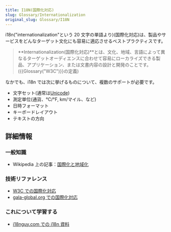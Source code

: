 ```yaml
---
title: I18N(国際化対応)
slug: Glossary/Internationalization
original_slug: Glossary/I18N
---
```


i18n("internationalization"という 20 文字の単語より)(国際化対応)は、製品やサービスをどんなターゲット文化にも容易に適応させるベストプラクティスです。

> **Internationalization(国際化対応)**とは、文化、地域、言語によって異なるターゲットオーディエンスに合わせて容易にローカライズできる製品、アプリケーション、または文書内容の設計と開発のことです。({{Glossary("W3C")}}の定義)

なかでも、i18n では次に挙げるものについて、複数のサポートが必要です。

- 文字セット(通常は[Unicode](http://searchcio-midmarket.techtarget.com/definition/Unicode))
- 測定単位(通貨、°C/°F, km/マイル、など)
- 日時フォーマット
- キーボードレイアウト
- テキストの方向

## 詳細情報

### 一般知識

- Wikipedia 上の記事：[国際化と地域化](https://ja.wikipedia.org/wiki/国際化と地域化)

### 技術リファレンス

- [W3C での国際化対応](http://www.w3.org/International/questions/qa-i18n.en#Internationalization)
- [gala-global.org での国際化対応](http://www.gala-global.org/what-internationalization)

### これについて学習する

- [i18nguy.com での i18n 資料](http://www.i18nguy.com/)
